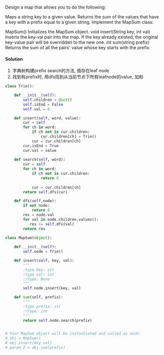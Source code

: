 Design a map that allows you to do the following:

Maps a string key to a given value.
Returns the sum of the values that have a key with a prefix equal to a given string.
Implement the MapSum class:

MapSum() Initializes the MapSum object.
void insert(String key, int val) Inserts the key-val pair into the map. If the key already existed, the original key-value pair will be overridden to the new one.
int sum(string prefix) Returns the sum of all the pairs' value whose key starts with the prefix.


#### Solution
1. 字典树构建prefix search的方法, 值存在leaf node
2. 找到有prefix时, 用dfs找到从当前节点下所有leafnode的value, 加和

```python
class Trie():

    def __init__(self):
        self.children = dict()
        self.isEnd = False
        self.val = 0

    def insert(self, word, value):
        cur = self
        for ch in word:
            if ch not in cur.children:
                cur.children[ch] = Trie()
            cur = cur.children[ch]
        cur.isEnd = True
        cur.val = value
    
    def search(self, word):
        cur = self
        for ch in word:
            if ch not in cur.children:
                return 0
            
            cur = cur.children[ch]
        return self.dfs(cur)

    def dfs(self,node):
        if not node:
            return 0
        res = node.val
        for val in node.children.values():
           res += self.dfs(val)
        return res
                    
class MapSum(object):

    def __init__(self):
        self.node = Trie()

    def insert(self, key, val):
        """
        :type key: str
        :type val: int
        :rtype: None
        """
        self.node.insert(key, val)

    def sum(self, prefix):
        """
        :type prefix: str
        :rtype: int
        """
        return self.node.search(prefix)


# Your MapSum object will be instantiated and called as such:
# obj = MapSum()
# obj.insert(key,val)
# param_2 = obj.sum(prefix)
```